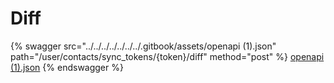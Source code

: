 # Diff

{% swagger src="../../../../../../../.gitbook/assets/openapi (1).json" path="/user/contacts/sync_tokens/{token}/diff" method="post" %}
[openapi (1).json](<../../../../../../../.gitbook/assets/openapi (1).json>)
{% endswagger %}
